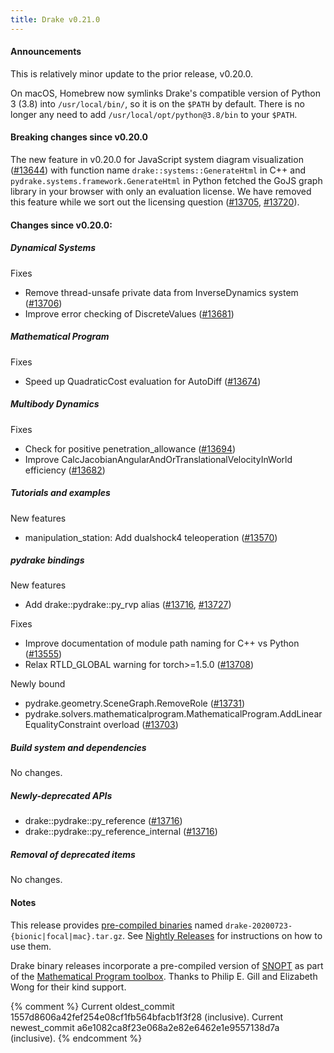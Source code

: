 ```yaml
---
title: Drake v0.21.0
---
```


#### Announcements

This is relatively minor update to the prior release, v0.20.0.

On macOS, Homebrew now symlinks Drake's compatible version of Python 3 (3.8)
into ``/usr/local/bin/``, so it is on the ``$PATH`` by default.  There is no
longer any need to add ``/usr/local/opt/python@3.8/bin`` to your ``$PATH``.

#### Breaking changes since v0.20.0

The new feature in v0.20.0 for JavaScript system diagram visualization
([#13644][_#13644]) with function name ``drake::systems::GenerateHtml`` in C++ and
``pydrake.systems.framework.GenerateHtml`` in Python fetched the GoJS graph
library in your browser with only an evaluation license.  We have removed this
feature while we sort out the licensing question ([#13705][_#13705], [#13720][_#13720]).

#### Changes since v0.20.0:

##### Dynamical Systems

Fixes

* Remove thread-unsafe private data from InverseDynamics system ([#13706][_#13706])
* Improve error checking of DiscreteValues ([#13681][_#13681])

##### Mathematical Program

Fixes

* Speed up QuadraticCost evaluation for AutoDiff ([#13674][_#13674])

##### Multibody Dynamics

Fixes

* Check for positive penetration_allowance ([#13694][_#13694])
* Improve CalcJacobianAngularAndOrTranslationalVelocityInWorld efficiency ([#13682][_#13682])

##### Tutorials and examples

New features

* manipulation_station: Add dualshock4 teleoperation ([#13570][_#13570])

##### pydrake bindings

New features

* Add drake::pydrake::py_rvp alias ([#13716][_#13716], [#13727][_#13727])

Fixes

* Improve documentation of module path naming for C++ vs Python ([#13555][_#13555])
* Relax RTLD_GLOBAL warning for torch>=1.5.0 ([#13708][_#13708])

Newly bound

* pydrake.geometry.SceneGraph.RemoveRole ([#13731][_#13731])
* pydrake.solvers.mathematicalprogram.MathematicalProgram.AddLinearEqualityConstraint overload ([#13703][_#13703])

##### Build system and dependencies

No changes.

##### Newly-deprecated APIs

* drake::pydrake::py_reference ([#13716][_#13716])
* drake::pydrake::py_reference_internal ([#13716][_#13716])

##### Removal of deprecated items

No changes.

#### Notes

This release provides
[pre-compiled binaries](https://github.com/RobotLocomotion/drake/releases/tag/v0.21.0)
named ``drake-20200723-{bionic|focal|mac}.tar.gz``. See
[Nightly Releases](/from_binary.html#nightly-releases) for instructions on how to use them.

Drake binary releases incorporate a pre-compiled version of
[SNOPT](https://ccom.ucsd.edu/~optimizers/solvers/snopt/) as part of the
[Mathematical Program toolbox](https://drake.mit.edu/doxygen_cxx/group__solvers.html).
Thanks to Philip E. Gill and Elizabeth Wong for their kind support.

[_#13555]: https://github.com/RobotLocomotion/drake/pull/13555
[_#13570]: https://github.com/RobotLocomotion/drake/pull/13570
[_#13644]: https://github.com/RobotLocomotion/drake/pull/13644
[_#13674]: https://github.com/RobotLocomotion/drake/pull/13674
[_#13681]: https://github.com/RobotLocomotion/drake/pull/13681
[_#13682]: https://github.com/RobotLocomotion/drake/pull/13682
[_#13694]: https://github.com/RobotLocomotion/drake/pull/13694
[_#13703]: https://github.com/RobotLocomotion/drake/pull/13703
[_#13705]: https://github.com/RobotLocomotion/drake/pull/13705
[_#13706]: https://github.com/RobotLocomotion/drake/pull/13706
[_#13708]: https://github.com/RobotLocomotion/drake/pull/13708
[_#13716]: https://github.com/RobotLocomotion/drake/pull/13716
[_#13720]: https://github.com/RobotLocomotion/drake/pull/13720
[_#13727]: https://github.com/RobotLocomotion/drake/pull/13727
[_#13731]: https://github.com/RobotLocomotion/drake/pull/13731

{% comment %}
Current oldest_commit 1557d8606a42fef254e08cf1fb564bfacb1f3f28 (inclusive).
Current newest_commit a6e1082ca8f23e068a2e82e6462e1e9557138d7a (inclusive).
{% endcomment %}
